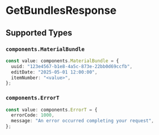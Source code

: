 # GetBundlesResponse


## Supported Types

### `components.MaterialBundle`

```typescript
const value: components.MaterialBundle = {
  uuid: "123e4567-b1e8-4a5c-873e-22bb0d69ccfb",
  editDate: "2025-05-01 12:00:00",
  itemNumber: "<value>",
};
```

### `components.ErrorT`

```typescript
const value: components.ErrorT = {
  errorCode: 1000,
  message: "An error occurred completing your request",
};
```

